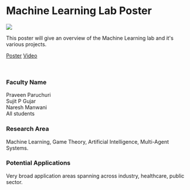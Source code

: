 # Machine Learning Lab Poster

![](05.%20Machine%20Learning%20Lab%20Poster.png)

This poster will give an overview of the Machine Learning lab and it's various projects.

[Poster](05.%20Machine%20Learning%20Lab%20Poster.pdf)
[Video](controls)

<br>


### Faculty Name

Praveen Paruchuri<br>
Sujit P Gujar<br>
Naresh Manwani<br>
All students


### Research Area

Machine Learning, Game Theory, Artificial Intelligence, Multi-Agent Systems.


### Potential Applications

Very broad application areas spanning across industry, healthcare, public sector.
